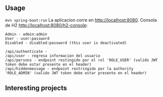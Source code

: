 
## Usage
`mvn spring-boot:run`
La aplicacion corre en  [http://localhost:8080](http://localhost:8080).
Consola de H2 [http://localhost:8080/h2-console](http://localhost:8080/h2-console):
```
Admin - admin:admin
User - user:password
Disabled - disabled:password (this user is deactivated)
```

```
/api/authenticate - 
/api/user - regresa informacion del usuario
/api/persons - endpoint restingido por el rol 'ROLE_USER' (valido JWT token debe estar presente en el header)
/api/hiddenmessage - endpoint restringido por la authority 'ROLE_ADMIN' (valido JWT token debe estar presente en el header)
```

## Interesting projects
